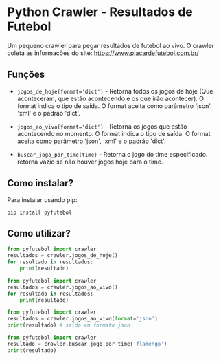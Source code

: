 # Python Crawler - Resultados de Futebol

Um pequeno crawler para pegar resultados de futebol ao vivo.
O crawler coleta as informações do site: https://www.placardefutebol.com.br/

## Funções

* `jogos_de_hoje(format='dict')` - Retorna todos os jogos de hoje (Que aconteceram, que estão acontecendo e os que irão acontecer).
O format indica o tipo de saída.
O format aceita como parâmetro 'json', 'xml' e o padrão 'dict'.

* `jogos_ao_vivo(format='dict')` - Retorna os jogos que estão acontecendo no momento.
O format indica o tipo de saída.
O format aceita como parâmetro 'json', 'xml' e o padrão 'dict'.

* `buscar_jogo_por_time(time)` - Retorna o jogo do time especificado.
retorna vazio se não houver jogos hoje para o time.


## Como instalar?

Para instalar usando pip:

```console
pip install pyfutebol
```

## Como utilizar?

```python
from pyfutebol import crawler
resultados = crawler.jogos_de_hoje()
for resultado in resultados:
	print(resultado)
```

```python
from pyfutebol import crawler
resultados = crawler.jogos_ao_vivo()
for resultado in resultados:
	print(resultado)
```

```python
from pyfutebol import crawler
resultados = crawler.jogos_ao_vivo(format='json')
print(resultado) # saída em formato json
```

```python
from pyfutebol import crawler
resultado = crawler.buscar_jogo_por_time('flamengo')
print(resultado)
```
